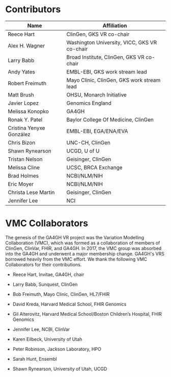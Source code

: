 # Contributors

|Name             | Affiliation |
|-----------------| --------------------------------------------------|
|Reece Hart       | ClinGen, GKS VR co-chair |
|Alex H. Wagner   | Washington University, VICC, GKS VR co-chair |
|Larry Babb       | Broad Institute, ClinGen, GKS VR co-chair |
|Andy Yates       | EMBL-EBI, GKS work stream lead |
|Robert Freimuth  | Mayo Clinic, ClinGen, GKS work stream lead |
|Matt Brush       | OHSU, Monarch Initiative |
|Javier Lopez     | Genomics England |
|Melissa Konopko    | GA4GH |
|Ronak Y. Patel     | Baylor College Of Medicine, ClinGen |
|Cristina Yenyxe González | EMBL-EBI, EGA/ENA/EVA |
|Chris Bizon        | UNC-CH, ClinGen |
|Shawn Rynearson    | UCGD, U of U |
|Tristan Nelson     | Geisinger, ClinGen |
|Melissa Cline      | UCSC, BRCA Exchange |
|Brad Holmes        | NCBI/NLM/NIH |
|Eric Moyer         | NCBI/NLM/NIH |
|Christa Lese Martin| Geisinger, ClinGen |
|Jennifer Lee       | NCI |



# VMC Collaborators

The genesis of the GA4GH VR project was the Variation Modelling
Collaboration (VMC), which was formed as a collaboration of members of
ClinGen, ClinVar, FHIR, and GA4GH.  In 2017, the VMC group was
absorbed into the GA4GH and underwent a major membership change.
GA4GH's VRS borrowed heavily from the VMC effort.  We thank the
following VMC Collaborators for their contributions.

* Reece Hart, Invitae, GA4GH, chair
* Larry Babb, Sunquest, ClinGen
* Bob Freimuth, Mayo Clinic, ClinGen, HL7/FHIR

* David Kreda, Harvard Medical School, FHIR Genomics
* Gil Alterovitz, Harvard Medical School/Boston Children’s Hospital, FHIR Genomics
* Jennifer Lee, NCBI, ClinVar
* Karen Eilbeck, University of Utah
* Peter Robinson, Jackson Laboratory, HPO
* Sarah Hunt, Ensembl
* Shawn Rynearson, University of Utah, UCGD
